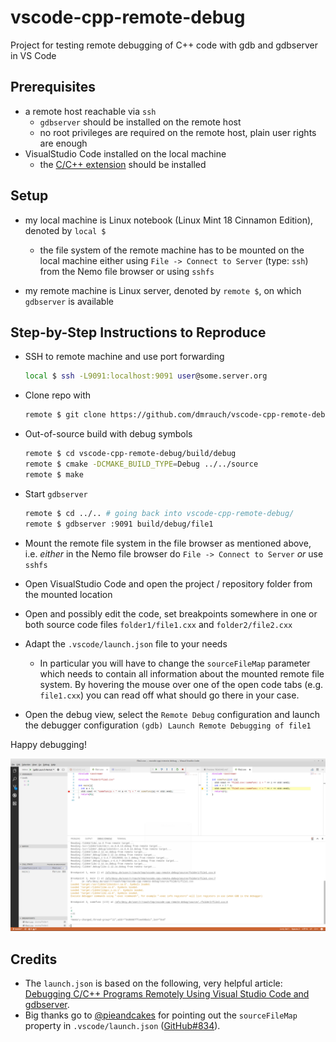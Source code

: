 # vscode-cpp-remote-debug
Project for testing remote debugging of C++ code with gdb and gdbserver in VS Code

## Prerequisites

- a remote host reachable via `ssh`
  - `gdbserver` should be installed on the remote host
  - no root privileges are required on the remote host, plain user rights are enough
- VisualStudio Code installed on the local machine
  - the [C/C++ extension](https://marketplace.visualstudio.com/items?itemName=ms-vscode.cpptools) should be installed


## Setup

- my local machine is Linux notebook (Linux Mint 18 Cinnamon Edition), denoted by `local $`

  - the file system of the remote machine has to be mounted on the local machine either using `File -> Connect to Server` (type: `ssh`) from the Nemo file browser or using `sshfs`
  
- my remote machine is Linux server, denoted by `remote $`, on which `gdbserver` is available


## Step-by-Step Instructions to Reproduce

- SSH to remote machine and use port forwarding
  ```sh
  local $ ssh -L9091:localhost:9091 user@some.server.org
  ```
- Clone repo with
  ```sh
  remote $ git clone https://github.com/dmrauch/vscode-cpp-remote-debug.git
  ```
- Out-of-source build with debug symbols
  ```sh
  remote $ cd vscode-cpp-remote-debug/build/debug
  remote $ cmake -DCMAKE_BUILD_TYPE=Debug ../../source
  remote $ make
  ```
- Start `gdbserver`
  ```sh
  remote $ cd ../.. # going back into vscode-cpp-remote-debug/
  remote $ gdbserver :9091 build/debug/file1
  ```
- Mount the remote file system in the file browser as mentioned above, i.e. *either* in the Nemo file browser do `File -> Connect to Server` *or* use `sshfs`
- Open VisualStudio Code and open the project / repository folder from the mounted location
- Open and possibly edit the code, set breakpoints somewhere in one or both source code files `folder1/file1.cxx` and `folder2/file2.cxx`
- Adapt the `.vscode/launch.json` file to your needs
  - In particular you will have to change the `sourceFileMap` parameter which needs to contain all information about the mounted remote file system. By hovering the mouse over one of the open code tabs (e.g. `file1.cxx`) you can read off what should go there in your case.

- Open the debug view, select the `Remote Debug` configuration and launch the debugger configuration `(gdb) Launch Remote Debugging of file1`

Happy debugging!

![screenshot-graphical-remote-debugging](screenshot-graphical-remote-debugging.png)


## Credits

- The `launch.json` is based on the following, very helpful article: [Debugging C/C++ Programs Remotely Using Visual Studio Code and gdbserver](https://medium.com/@spe_/debugging-c-c-programs-remotely-using-visual-studio-code-and-gdbserver-559d3434fb78).
- Big thanks go to [@pieandcakes](https://github.com/pieandcakes) for pointing out the `sourceFileMap` property in `.vscode/launch.json` ([GitHub#834](https://github.com/Microsoft/vscode-cpptools/issues/834#issuecomment-309519732)).